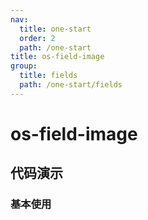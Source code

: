 ```yaml
---
nav:
  title: one-start
  order: 2
  path: /one-start
title: os-field-image
group:
  title: fields
  path: /one-start/fields
---
```


# os-field-image

## 代码演示

### 基本使用

<code src="../demos/field-image/simple.tsx" />

<API exports='["Settings"]' src="../components/fields/image.tsx"></API>
